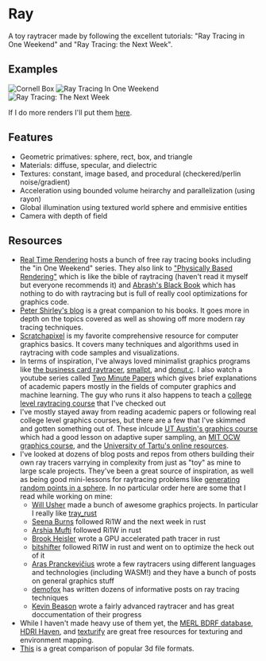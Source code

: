 # Ray

A toy raytracer made by following the excellent tutorials: "Ray Tracing in One Weekend" and "Ray Tracing: the Next Week".

## Examples

![Cornell Box](https://i.imgur.com/nRxOnPy.png)
![Ray Tracing In One Weekend](https://i.imgur.com/oCkkcKU.png)
![Ray Tracing: The Next Week](https://i.imgur.com/Vgl8uKd.png)

If I do more renders I'll put them [here](https://imgur.com/a/CIZrqYd).

## Features

- Geometric primatives: sphere, rect, box, and triangle
- Materials: diffuse, specular, and dielectric
- Textures: constant, image based, and procedural (checkered/perlin noise/gradient)
- Acceleration using bounded volume heirarchy and parallelization (using rayon)
- Global illumination using textured world sphere and emmisive entities
- Camera with depth of field

## Resources
- [Real Time Rendering](http://www.realtimerendering.com) hosts a bunch of free ray tracing books including the "in One Weekend" series. They also link to ["Physically Based Rendering"](http://www.pbr-book.org/3ed-2018/contents.html) which is like the bible of raytracing (haven't read it myself but everyone recommends it) and [Abrash's Black Book](http://www.jagregory.com/abrash-black-book/) which has nothing to do with raytracing but is full of really cool optimizations for graphics code.
- [Peter Shirley's blog](http://in1weekend.blogspot.com) is a great companion to his books. It goes more in depth on the topics covered as well as showing off more modern ray tracing techniques.
- [Scratchapixel](https://www.scratchapixel.com) is my favorite comprehensive resource for computer graphics basics. It covers many techniques and algorithms used in raytracing with code samples and visualizations.
- In terms of inspiration, I've always loved minimalist graphics programs like [the business card raytracer](http://fabiensanglard.net/rayTracing_back_of_business_card/), [smallpt](http://www.kevinbeason.com/smallpt), and [donut.c](https://www.a1k0n.net/2011/07/20/donut-math.html). I also watch a youtube series called [Two Minute Papers](https://www.youtube.com/channel/UCbfYPyITQ-7l4upoX8nvctg) which gives brief explanations of academic papers mostly in the fields of computer graphics and machine learning. The guy who runs it also happens to teach a [college level raytracing course](https://www.cg.tuwien.ac.at/courses/Rendering/VU.SS2017.html) that I've checked out
- I've mostly stayed away from reading academic papers or following real college level graphics courses, but there are a few that I've skimmed and gotten something out of. These inlcude [UT Austin's graphics course](https://www.cs.utexas.edu/users/fussell/courses/cs384g-fall2011) which had a good lesson on adaptive super sampling, an [MIT OCW graphics course](https://ocw.mit.edu/courses/electrical-engineering-and-computer-science/6-837-computer-graphics-fall-2012), and the [University of Tartu's online resources](https://cglearn.codelight.eu/pub/computer-graphics/environment-mapping#material-sphere-map-1).
- I've looked at dozens of blog posts and repos from others building their own ray tracers varrying in complexity from just as "toy" as mine to large scale projects. They've been a great source of inspiration, as well as being good mini-lessons for raytracing problems like [generating random points in a sphere](https://karthikkaranth.me/blog/generating-random-points-in-a-sphere). In no particular order here are some that I read while working on mine:
  - [Will Usher](https://www.willusher.io/projects) made a bunch of awesome graphics projects. In particular I really like [tray_rust](https://github.com/Twinklebear/tray_rust)
  - [Seena Burns](http://seenaburns.com/benchmarking-rust-with-cargo-bench/) followed Ri1W and the next week in rust
  - [Arshia Mufti](https://github.com/arshiamufti/tracy) followed Ri1W in rust
  - [Brook Heisler](https://bheisler.github.io/post/writing-gpu-accelerated-path-tracer-part-1/) wrote a GPU accelerated path tracer in rust
  - [bitshifter](https://bitshifter.github.io/2018/04/29/rust-ray-tracer-in-one-weekend/) followed Ri1W in rust and went on to optimize the heck out of it
  - [Aras Pranckevičius](http://aras-p.info/blog/2018/03/28/Daily-Pathtracer-Part-0-Intro/) wrote a few raytracers using different languages and technologies (including WASM!) and they have a bunch of posts on general graphics stuff
  - [demofox](https://blog.demofox.org/2016/09/21/path-tracing-getting-started-with-diffuse-and-emissive/) has written dozens of informative posts on ray tracing techniques
  - [Kevin Beason](http://www.kevinbeason.com/worklog/) wrote a fairly advanced raytracer and has great doccumentation of their progress
- While I haven't made heavy use of them yet, the [MERL BDRF database](https://www.merl.com/brdf/), [HDRI Haven](https://hdrihaven.com/), and [texturify](http://texturify.com/) are great free resources for texturing and environment mapping.
- [This](https://all3dp.com/3d-file-format-3d-files-3d-printer-3d-cad-vrml-stl-obj/) is a great comparison of popular 3d file formats.
